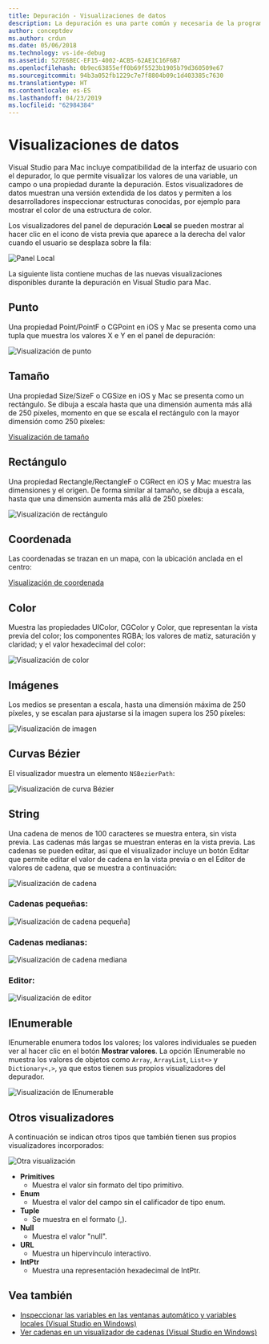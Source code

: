 ```yaml
---
title: Depuración - Visualizaciones de datos
description: La depuración es una parte común y necesaria de la programación. Visual Studio para Mac contiene un completo conjunto de características para facilitar la depuración. En este artículo se examinan las distintas visualizaciones de datos que se pueden ver al inspeccionar objetos en el depurador.
author: conceptdev
ms.author: crdun
ms.date: 05/06/2018
ms.technology: vs-ide-debug
ms.assetid: 527E6BEC-EF15-4002-ACB5-62AE1C16F6B7
ms.openlocfilehash: 0b9ec63855eff0b69f5523b1905b79d360509e67
ms.sourcegitcommit: 94b3a052fb1229c7e7f8804b09c1d403385c7630
ms.translationtype: HT
ms.contentlocale: es-ES
ms.lasthandoff: 04/23/2019
ms.locfileid: "62984384"
---
```

# <a name="data-visualizations"></a>Visualizaciones de datos

Visual Studio para Mac incluye compatibilidad de la interfaz de usuario con el depurador, lo que permite visualizar los valores de una variable, un campo o una propiedad durante la depuración. Estos visualizadores de datos muestran una versión extendida de los datos y permiten a los desarrolladores inspeccionar estructuras conocidas, por ejemplo para mostrar el color de una estructura de color.

Los visualizadores del panel de depuración **Local** se pueden mostrar al hacer clic en el icono de vista previa que aparece a la derecha del valor cuando el usuario se desplaza sobre la fila:

![Panel Local](media/data-visualizations-image9.png)

La siguiente lista contiene muchas de las nuevas visualizaciones disponibles durante la depuración en Visual Studio para Mac.

## <a name="point"></a>Punto
Una propiedad Point/PointF o CGPoint en iOS y Mac se presenta como una tupla que muestra los valores X e Y en el panel de depuración:

![Visualización de punto](media/data-visualizations-image10.png)

## <a name="size"></a>Tamaño
Una propiedad Size/SizeF o CGSize en iOS y Mac se presenta como un rectángulo. Se dibuja a escala hasta que una dimensión aumenta más allá de 250 píxeles, momento en que se escala el rectángulo con la mayor dimensión como 250 píxeles:

[Visualización de tamaño](media/data-visualizations-image11.png)

## <a name="rectangle"></a>Rectángulo
Una propiedad Rectangle/RectangleF o CGRect en iOS y Mac muestra las dimensiones y el origen. De forma similar al tamaño, se dibuja a escala, hasta que una dimensión aumenta más allá de 250 píxeles:

![Visualización de rectángulo](media/data-visualizations-image12.png)

## <a name="coordinate"></a>Coordenada
Las coordenadas se trazan en un mapa, con la ubicación anclada en el centro:

[Visualización de coordenada](media/data-visualizations-image13.png)

## <a name="color"></a>Color
Muestra las propiedades UIColor, CGColor y Color, que representan la vista previa del color; los componentes RGBA; los valores de matiz, saturación y claridad; y el valor hexadecimal del color:

![Visualización de color](media/data-visualizations-image14.png)

## <a name="images"></a>Imágenes

Los medios se presentan a escala, hasta una dimensión máxima de 250 píxeles, y se escalan para ajustarse si la imagen supera los 250 píxeles:

![Visualización de imagen](media/data-visualizations-image15.png)

## <a name="bezier-curves"></a>Curvas Bézier

El visualizador muestra un elemento `NSBezierPath`:

![Visualización de curva Bézier](media/data-visualizations-image16.png)

## <a name="string"></a>String

Una cadena de menos de 100 caracteres se muestra entera, sin vista previa. Las cadenas más largas se muestran enteras en la vista previa. Las cadenas se pueden editar, así que el visualizador incluye un botón Editar que permite editar el valor de cadena en la vista previa o en el Editor de valores de cadena, que se muestra a continuación:

![Visualización de cadena](media/data-visualizations-image17.png)

### <a name="small-strings"></a>Cadenas pequeñas:
![Visualización de cadena pequeña](media/data-visualizations-image18.png)]

### <a name="medium-length-strings"></a>Cadenas medianas:
![Visualización de cadena mediana](media/data-visualizations-image19.png)

### <a name="editor"></a>Editor:

![Visualización de editor](media/data-visualizations-image21.png)

## <a name="ienumerable"></a>IEnumerable

IEnumerable enumera todos los valores; los valores individuales se pueden ver al hacer clic en el botón **Mostrar valores**. La opción IEnumerable no muestra los valores de objetos como `Array`, `ArrayList`, `List<>` y `Dictionary<,>`, ya que estos tienen sus propios visualizadores del depurador.

![Visualización de IEnumerable](media/data-visualizations-image22.png)

## <a name="other-visualizers"></a>Otros visualizadores

A continuación se indican otros tipos que también tienen sus propios visualizadores incorporados:

![Otra visualización](media/data-visualizations-image23.png)

* **Primitives**
  * Muestra el valor sin formato del tipo primitivo.
* **Enum**
  * Muestra el valor del campo sin el calificador de tipo enum.
* **Tuple**
  * Se muestra en el formato (,).
* **Null**
  * Muestra el valor "null".
* **URL**
  * Muestra un hipervínculo interactivo.
* **IntPtr**
  * Muestra una representación hexadecimal de IntPtr.

## <a name="see-also"></a>Vea también

- [Inspeccionar las variables en las ventanas automático y variables locales (Visual Studio en Windows)](/visualstudio/debugger/autos-and-locals-windows)
- [Ver cadenas en un visualizador de cadenas (Visual Studio en Windows)](/visualstudio/debugger/string-visualizer-dialog-box)